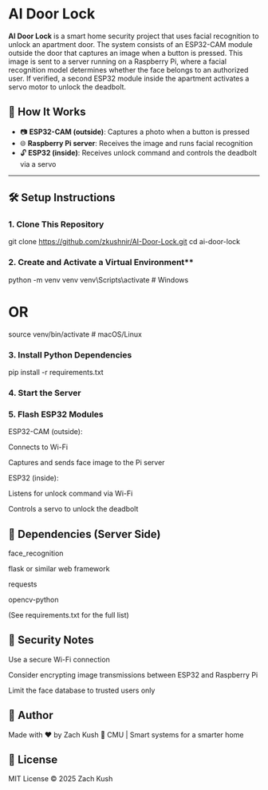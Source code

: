 # AI Door Lock

**AI Door Lock** is a smart home security project that uses facial recognition to unlock an apartment door. The system consists of an ESP32-CAM module outside the door that captures an image when a button is pressed. This image is sent to a server running on a Raspberry Pi, where a facial recognition model determines whether the face belongs to an authorized user. If verified, a second ESP32 module inside the apartment activates a servo motor to unlock the deadbolt.

## 🚪 How It Works

- 📷 **ESP32-CAM (outside)**: Captures a photo when a button is pressed
- 🌐 **Raspberry Pi server**: Receives the image and runs facial recognition
- 🔓 **ESP32 (inside)**: Receives unlock command and controls the deadbolt via a servo

---

## 🛠️ Setup Instructions

### 1. Clone This Repository


git clone https://github.com/zkushnir/AI-Door-Lock.git
cd ai-door-lock

### 2. Create and Activate a Virtual Environment**

python -m venv venv
venv\Scripts\activate       # Windows
# OR
source venv/bin/activate    # macOS/Linux

### 3. Install Python Dependencies
pip install -r requirements.txt

### 4. Start the Server

### 5. Flash ESP32 Modules
ESP32-CAM (outside):

Connects to Wi-Fi

Captures and sends face image to the Pi server

ESP32 (inside):

Listens for unlock command via Wi-Fi

Controls a servo to unlock the deadbolt

## 📸 Dependencies (Server Side)
face_recognition

flask or similar web framework

requests

opencv-python

(See requirements.txt for the full list)

## 🔐 Security Notes
Use a secure Wi-Fi connection

Consider encrypting image transmissions between ESP32 and Raspberry Pi

Limit the face database to trusted users only

## 🧠 Author
Made with ❤️ by Zach Kush
📍 CMU | Smart systems for a smarter home

## 📄 License
MIT License © 2025 Zach Kush
